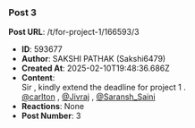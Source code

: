 ### Post 3
**Post URL**: /t/for-project-1/166593/3
- **ID**: 593677
- **Author**: SAKSHI PATHAK (Sakshi6479)
- **Created At**: 2025-02-10T19:48:36.686Z
- **Content**:  
  Sir , kindly extend the deadline for project 1 .<br>
<a class="mention" href="/u/carlton">@carlton</a> , <a class="mention" href="/u/jivraj">@Jivraj</a> , <a class="mention" href="/u/saransh_saini">@Saransh_Saini</a>
- **Reactions**: None
- **Post Number**: 3

